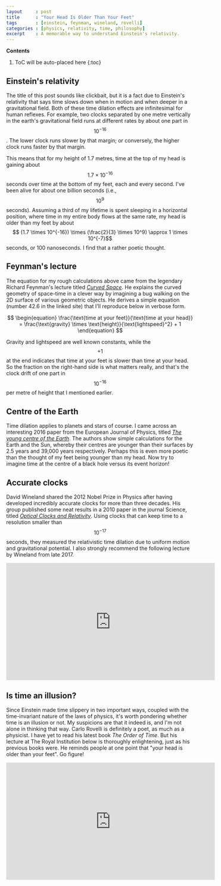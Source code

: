 ```yaml
---
layout     : post
title      : "Your Head Is Older Than Your Feet"
tags       : [einstein, feynman, wineland, rovelli]
categories : [physics, relativity, time, philosophy]
excerpt    : A memorable way to understand Einstein's relativity.
---
```


**Contents**
1. ToC will be auto-placed here
{:toc}


## Einstein's relativity

The title of this post sounds like clickbait, but it is a fact due to
Einstein's relativity that says time slows down when in motion and when deeper
in a gravitational field. Both of these time dilation effects are infinitesimal
for human reflexes. For example, two clocks separated by one metre vertically
in the earth's gravitational field runs at different rates by about one part in
$$10^{-16}$$. The lower clock runs slower by that margin; or conversely, the
higher clock runs faster by that margin.

This means that for my height of 1.7 metres, time at the top of my head is
gaining about $$1.7 \times 10^{-16}$$ seconds over time at the bottom of my
feet, each and every second. I've been alive for about one billion seconds
(i.e., $$10^9$$ seconds). Assuming a third of my lifetime is spent sleeping in
a horizontal position, where time in my entire body flows at the same rate, my
head is older than my feet by about $$ (1.7 \times 10^{-16}) \times
(\frac{2}{3} \times 10^9) \approx 1 \times 10^{-7}$$ seconds, or 100
nanoseconds. I find that a rather poetic thought.


## Feynman's lecture

The equation for my rough calculations above came from the legendary Richard
Feynman's lecture titled [*Curved Space*][feynmanlink]. He explains the curved
geometry of space-time in a clever way by imagining a bug walking on the 2D
surface of various geometric objects. He derives a simple equation (number 42.6
in the linked site) that I'll reproduce below in verbose form.

$$ \begin{equation}
\frac{\text{time at your feet}}{\text{time at your head}} =
\frac{\text{gravity} \times \text{height}}{\text{lightspeed}^2} + 1
\end{equation}
$$

Gravity and lightspeed are well known constants, while the $$+1$$ at the end
indicates that time at your feet is slower than time at your head. So the
fraction on the right-hand side is what matters really, and that's the clock
drift of one part in $$10^{-16}$$ per metre of height that I mentioned earlier.

[feynmanlink]: http://www.feynmanlectures.caltech.edu/II_42.html


## Centre of the Earth

Time dilation applies to planets and stars of course. I came across an
interesting 2016 paper from the European Journal of Physics, titled [*The young
centre of the Earth*][doi]. The authors show simple calculations for the Earth
and the Sun, whereby their centres are younger than their surfaces by 2.5 years
and 39,000 years respectively. Perhaps this is even more poetic than the
thought of my feet being younger than my head. Now try to imagine time at the
centre of a black hole versus its event horizon!

[doi]: http://iopscience.iop.org/article/10.1088/0143-0807/37/3/035602/meta


## Accurate clocks

David Wineland shared the 2012 Nobel Prize in Physics after having developed
incredibly accurate clocks for more than three decades. His group published
some neat results in a 2010 paper in the journal Science, titled [*Optical
Clocks and Relativity*][winelandlink]. Using clocks that can keep time to a
resolution smaller than $$10^{-17}$$ seconds, they measured the relativistic
time dilation due to uniform motion and gravitational potential. I also
strongly recommend the following lecture by Wineland from late 2017.

<iframe width="560" height="315"
src="https://www.youtube-nocookie.com/embed/AHcOJLvpFYI?rel=0" frameborder="0"
allow="autoplay; encrypted-media" allowfullscreen></iframe>

[winelandlink]: http://science.sciencemag.org/content/329/5999/1630


## Is time an illusion?

Since Einstein made time slippery in two important ways, coupled with the
time-invariant nature of the laws of physics, it's worth pondering whether time
is an illusion or not. My suspicions are that it indeed is, and I'm not alone
in thinking that way.  Carlo Rovelli is definitely a poet, as much as a
physicist. I have yet to read his latest book *The Order of Time*. But his
lecture at The Royal Institution below is thoroughly enlightening, just as his
previous books were. He reminds people at one point that "your head is older
than your feet". Go figure!

<iframe width="560" height="315"
src="https://www.youtube-nocookie.com/embed/-6rWqJhDv7M?rel=0" frameborder="0"
allow="autoplay; encrypted-media" allowfullscreen></iframe>
